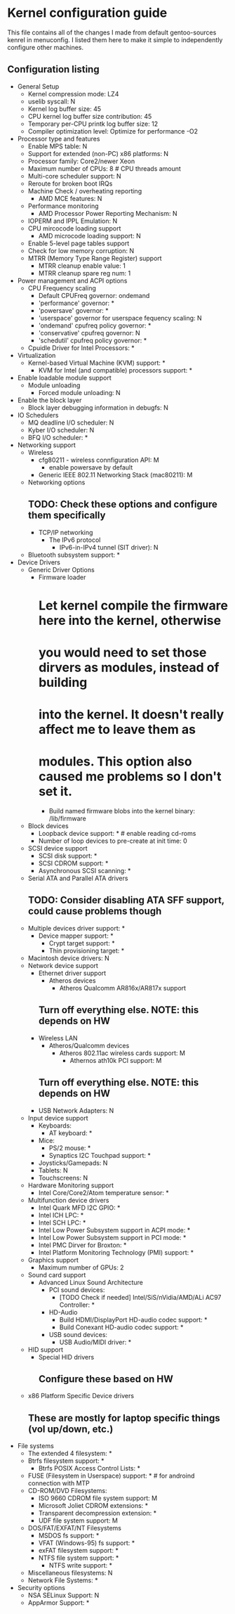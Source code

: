 # Kernel configuration guide

This file contains all of the changes I made from default
gentoo-sources kenrel in menuconfig. I listed them here to make
it simple to independently configure other machines.

## Configuration listing

- General Setup
    - Kernel compression mode: LZ4
    - uselib syscall: N
    - Kernel log buffer size: 45
    - CPU kernel log buffer size contribution: 45
    - Temporary per-CPU printk log buffer size: 12
    - Compiler optimization level: Optimize for performance -O2
- Processor type and features
    - Enable MPS table: N
    - Support for extended (non-PC) x86 platforms: N
    - Processor family: Core2/newer Xeon
    - Maximum number of CPUs: 8 # CPU threads amount
    - Multi-core scheduler support: N
    - Reroute for broken boot IRQs
    - Machine Check / overheating reporting
        - AMD MCE features: N
    - Performance monitoring
        - AMD Processor Power Reporting Mechanism: N
    - IOPERM and IPPL Emulation: N
    - CPU mircocode loading support
        - AMD microcode loading support: N
    - Enable 5-level page tables support
    - Check for low memory corruption: N
    - MTRR (Memory Type Range Register) support
        - MTRR cleanup enable value: 1
        - MTRR cleanup spare reg num: 1
- Power management and ACPI options
    - CPU Frequency scaling
        - Default CPUFreq governor: ondemand
        - 'performance' governor: *
        - 'powersave' governor: *
        - 'userspace' governor for userspace fequency scaling: N
        - 'ondemand' cpufreq policy governor: *
        - 'conservative' cpufreq governor: N
        - 'schedutil' cpufreq policy governor: *
    - Cpuidle Driver for Intel Processors: *
- Virtualization
    - Kernel-based Virtual Machine (KVM) support: *
        - KVM for Intel (and compatible) processors support: *
- Enable loadable module support
    - Module unloading
        - Forced module unloading: N
- Enable the block layer
    - Block layer debugging information in debugfs: N
- IO Schedulers
    - MQ deadline I/O scheduler: N
    - Kyber I/O scheduler: N
    - BFQ I/O scheduler: *
- Networking support
    - Wireless
        - cfg80211 - wireless connfiguration API: M
            - enable powersave by default
        - Generic IEEE 802.11 Networking Stack (mac80211): M
    - Networking options
        ## TODO: Check these options and configure them specifically
        - TCP/IP networking
            - The IPv6 protocol
                - IPv6-in-IPv4 tunnel (SIT driver): N
    - Bluetooth subsystem support: *
- Device Drivers
    - Generic Driver Options
        - Firmware loader
            # Let kernel compile the firmware here into the kernel, otherwise
            # you would need to set those dirvers as modules, instead of building
            # into the kernel. It doesn't really affect me to leave them as
            # modules. This option also caused me problems so I don't set it.
            - Build named firmware blobs into the kernel binary: /lib/firmware
    - Block devices
        - Loopback device support: *  # enable reading cd-roms
        - Number of loop devices to pre-create at init time: 0
    - SCSI device support
        - SCSI disk support: *
        - SCSI CDROM support: *
        - Asynchronous SCSI scanning: *
    - Serial ATA and Parallel ATA drivers
        ## TODO: Consider disabling ATA SFF support, could cause problems though
    - Multiple devices driver support: *
        - Device mapper support: *
            - Crypt target support: *
            - Thin provisioning target: *
    - Macintosh device drivers: N
    - Network device support
        - Ethernet driver support
            - Atheros devices
                - Atheros Qualcomm AR816x/AR817x support
            ## Turn off everything else. NOTE: this depends on HW
        - Wireless LAN
            - Atheros/Qualcomm devices
                - Atheros 802.11ac wireless cards support: M
                    - Athernos ath10k PCI support: M
            ## Turn off everything else. NOTE: this depends on HW
        - USB Network Adapters: N
    - Input device support
        - Keyboards:
            - AT keyboard: *
        - Mice:
            - PS/2 mouse: *
            - Synaptics I2C Touchpad support: *
        - Joysticks/Gamepads: N
        - Tablets: N
        - Touchscreens: N
    - Hardware Monitoring support
        - Intel Core/Core2/Atom temperature sensor: *
    - Multifunction device drivers
        - Intel Quark MFD I2C GPIO: *
        - Intel ICH LPC: *
        - Intel SCH LPC: *
        - Intel Low Power Subsystem support in ACPI mode: *
        - Intel Low Power Subsystem support in PCI mode: *
        - Intel PMC Dirver for Broxton: *
        - Intel Platform Monitoring Technology (PMI) support: *
    - Graphics support
        - Maximum number of GPUs: 2
    - Sound card support
        - Advanced Linux Sound Architecture
            - PCI sound devices:
                - [TODO Check if needed] Intel/SiS/nVidia/AMD/ALi AC97 Controller: *
            - HD-Audio
                - Build HDMI/DisplayPort HD-audio codec support: *
                - Build Conexant HD-audio codec support: *
            - USB sound devices:
                - USB Audio/MIDI driver: *
    - HID support
        - Special HID drivers
            ## Configure these based on HW
    - x86 Platform Specific Device drivers
        ## These are mostly for laptop specific things (vol up/down, etc.)
- File systems
    - The extended 4 filesystem: *
    - Btrfs filesystem support: *
        - Btrfs POSIX Access Control Lists: *
    - FUSE (Filesystem in Userspace) support: * # for androind connection with MTP
    - CD-ROM/DVD Filesystems:
        - ISO 9660 CDROM file system support: M
        - Microsoft Joliet CDROM extensions: *
        - Transparent decompression extension: *
        - UDF file system support: M
    - DOS/FAT/EXFAT/NT Filesystems
        - MSDOS fs support: *
        - VFAT (Windows-95) fs support: *
        - exFAT filesystem support: *
        - NTFS file system support: *
            - NTFS write support: *
    - Miscellaneous filesystems: N
    - Network File Systems: *
- Security options
    - NSA SELinux Support: N
    - AppArmor Support: *
